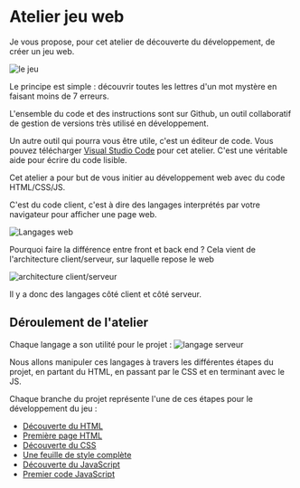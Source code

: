 # Atelier jeu web
Je vous propose, pour cet atelier de découverte du développement, de créer un jeu web. 

![le jeu](ressources/jeu_web.png)

Le principe est simple : découvrir toutes les lettres d'un mot mystère en faisant moins de 7 erreurs.

L'ensemble du code et des instructions sont sur Github, un outil collaboratif de gestion de versions très utilisé en développement.

Un autre outil qui pourra vous être utile, c'est un éditeur de code. Vous pouvez télécharger [Visual Studio Code](https://code.visualstudio.com/) pour cet atelier. C'est une véritable aide pour écrire du code lisible.

Cet atelier a pour but de vous initier au développement web avec du code HTML/CSS/JS.

C'est du code client, c'est à dire des langages interprétés par votre navigateur pour afficher une page web.

![Langages web](https://www.alticreation.com/uploads/iceberg-front-end-back-end-developers.jpg)

Pourquoi faire la différence entre front et back end ?
Cela vient de l'architecture client/serveur, sur laquelle repose le web

![architecture client/serveur](ressources/client-serveur.jpg)

Il y a donc des langages côté client et côté serveur.

## Déroulement de l'atelier

Chaque langage a son utilité pour le projet :
![langage serveur](ressources/html.png)

Nous allons manipuler ces langages à travers les différentes étapes du projet, en partant du HTML, en passant par le CSS et en terminant avec le JS.

Chaque branche du projet représente l'une de ces étapes pour le développement du jeu :
* [Découverte du HTML](https://github.com/Stephane-ISEN/jeux_du_mot_mystere/tree/step-1)
* [Première page HTML](https://github.com/Stephane-ISEN/jeux_du_mot_mystere/tree/step-2)
* [Découverte du CSS](https://github.com/Stephane-ISEN/jeux_du_mot_mystere/tree/step-3)
* [Une feuille de style complète](https://github.com/Stephane-ISEN/jeux_du_mot_mystere/tree/step-4)
* [Découverte du JavaScript](https://github.com/Stephane-ISEN/jeux_du_mot_mystere/tree/step-5)
* [Premier code JavaScript](https://github.com/Stephane-ISEN/jeux_du_mot_mystere/tree/step-6)
